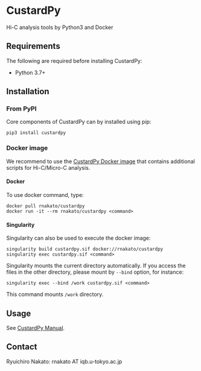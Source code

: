 # CustardPy

Hi-C analysis tools by Python3 and Docker


## Requirements

The following are required before installing CustardPy:

- Python 3.7+

## Installation

### From PyPI

Core components of CustardPy can by installed using pip:

    pip3 install custardpy

### Docker image

We recommend to use the [CustardPy Docker image](https://hub.docker.com/repository/docker/rnakato/custardpy/general) that contains additional scripts for Hi-C/Micro-C analysis.

#### Docker 
To use docker command, type:

    docker pull rnakato/custardpy
    docker run -it --rm rnakato/custardpy <command>

#### Singularity

Singularity can also be used to execute the docker image:

    singularity build custardpy.sif docker://rnakato/custardpy
    singularity exec custardpy.sif <command>

Singularity mounts the current directory automatically. If you access the files in the other directory, please mount by `--bind` option, for instance:

    singularity exec --bind /work custardpy.sif <command>
    
This command mounts `/work` directory.

## Usage

See [CustardPy Manual](https://custardpy.readthedocs.io/en/latest/).

## Contact

Ryuichiro Nakato: rnakato AT iqb.u-tokyo.ac.jp
